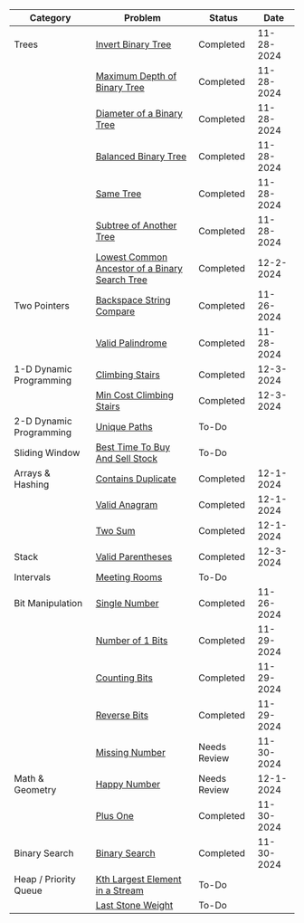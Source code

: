| Category               | Problem                                                                                                   | Status       | Date       |
|------------------------|-----------------------------------------------------------------------------------------------------------|--------------|------------|
| Trees                 | [Invert Binary Tree](https://leetcode.com/problems/invert-binary-tree/)                                   | Completed    | 11-28-2024 |
|                        | [Maximum Depth of Binary Tree](https://leetcode.com/problems/maximum-depth-of-binary-tree/)              | Completed    | 11-28-2024 |
|                        | [Diameter of a Binary Tree](https://leetcode.com/problems/diameter-of-binary-tree/)                      | Completed    | 11-28-2024 |
|                        | [Balanced Binary Tree](https://leetcode.com/problems/balanced-binary-tree/)                              | Completed    | 11-28-2024 |
|                        | [Same Tree](https://leetcode.com/problems/same-tree/)                                                    | Completed    | 11-28-2024 |
|                        | [Subtree of Another Tree](https://leetcode.com/problems/subtree-of-another-tree/)                        | Completed    | 11-28-2024 |
|                        | [Lowest Common Ancestor of a Binary Search Tree](https://leetcode.com/problems/lowest-common-ancestor-of-a-binary-search-tree/) | Completed | 12-2-2024  |
| Two Pointers           | [Backspace String Compare](https://leetcode.com/problems/backspace-string-compare/)                     | Completed    | 11-26-2024 |
|                        | [Valid Palindrome](https://leetcode.com/problems/valid-palindrome/)                                      | Completed    | 11-28-2024 |
| 1-D Dynamic Programming| [Climbing Stairs](https://leetcode.com/problems/climbing-stairs/)                                        | Completed    | 12-3-2024  |
|                        | [Min Cost Climbing Stairs](https://leetcode.com/problems/min-cost-climbing-stairs/)                      | Completed    | 12-3-2024  |
| 2-D Dynamic Programming| [Unique Paths](https://leetcode.com/problems/unique-paths/)                                              | To-Do        |            |
| Sliding Window         | [Best Time To Buy And Sell Stock](https://leetcode.com/problems/best-time-to-buy-and-sell-stock/)        | To-Do        |            |
| Arrays & Hashing       | [Contains Duplicate](https://leetcode.com/problems/contains-duplicate/)                                  | Completed    | 12-1-2024  |
|                        | [Valid Anagram](https://leetcode.com/problems/valid-anagram/)                                            | Completed    | 12-1-2024  |
|                        | [Two Sum](https://leetcode.com/problems/two-sum/)                                                       | Completed    | 12-1-2024  |
| Stack                 | [Valid Parentheses](https://leetcode.com/problems/valid-parentheses/)                                    | Completed    | 12-3-2024  |
| Intervals              | [Meeting Rooms](https://leetcode.com/problems/meeting-rooms/)                                            | To-Do        |            |
| Bit Manipulation       | [Single Number](https://leetcode.com/problems/single-number/)                                            | Completed    | 11-26-2024 |
|                        | [Number of 1 Bits](https://leetcode.com/problems/number-of-1-bits/)                                      | Completed    | 11-29-2024 |
|                        | [Counting Bits](https://leetcode.com/problems/counting-bits/)                                            | Completed    | 11-29-2024 |
|                        | [Reverse Bits](https://leetcode.com/problems/reverse-bits/)                                              | Completed    | 11-29-2024 |
|                        | [Missing Number](https://leetcode.com/problems/missing-number/)                                          | Needs Review | 11-30-2024 |
| Math & Geometry        | [Happy Number](https://leetcode.com/problems/happy-number/)                                              | Needs Review | 12-1-2024  |
|                        | [Plus One](https://leetcode.com/problems/plus-one/)                                                      | Completed    | 11-30-2024 |
| Binary Search          | [Binary Search](https://leetcode.com/problems/binary-search/)                                            | Completed    | 11-30-2024 |
| Heap / Priority Queue  | [Kth Largest Element in a Stream](https://leetcode.com/problems/kth-largest-element-in-a-stream/)        | To-Do        |            |
|                        | [Last Stone Weight](https://leetcode.com/problems/last-stone-weight/)                                    | To-Do        |            |
